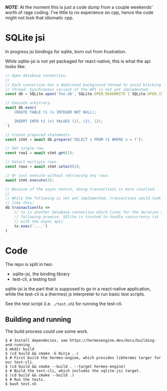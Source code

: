 ***NOTE***: At the moment this is just a code dump from a couple weekends'
worth of rage coding. I've little to no experience on cpp, hence the code might
not look that idiomatic cpp.

# SQLite jsi

In progress jsi bindings for sqlite, born out from frustration.

While sqlite-jsi is not yet packaged for react-native, this is what the api
looks like:

```javascript
// Open database connection.
//
// Each connection has a dedicated background thread to avoid blocking the UI
// thread. Synchronous variant of the API is not yet implemented.
const db = SQLite.open('foo.db', SQLite.OPEN_READWRITE | SQLite.OPEN_CREATE);

// Execute arbitrary.
await db.exec(`
    CREATE TABLE t1 (v INTEGER NOT NULL);

    INSERT INTO t1 (v) VALUES (1), (2), (2);
`)

// Create prepared statements.
const stmt = await db.prepare('SELECT v FROM t1 WHERE v = ?');

// Get single row.
const row1 = await stmt.get(1);

// Select multiple rows.
const rows = await stmt.select(2);

// Or just execute without retrieving any rows.
await stmt.execute(3);

// Because of the async nature, doing transactions is more involved.
//
// While the following is not yet implemented, transactions would look something
// like this:
db.trasnaction(tx => 
    // tx is another database connection which lives for the duration of the
    // following promise. SQlite is trusted to handle concurrency (at least
    // with the async api).
    tx.exec('....')
)
```
# Code

The repo is split in two:

* sqlite-jsi, the binding library
* test-cli, a testing tool

sqlite-jsi is the part that is supposed to go in a react-native application,
while the test-cli is a (hermes) js interpreter to run basic test scripts.

See the test script (i.e. `./test.sh`) for running the test-cli.

## Building and running

The build process could use some work.

```
$ # Install dependecies, see https://hermesengine.dev/docs/building-and-running
$ mkdir build
$ (cd build && cmake -G Ninja ..)
$ # First build the hermes-engine, which provides libhermes targer for our test-cli.
$ (cd build && cmake --build . --target hermes-engine)
$ # Build the test-cli, which includes the sqlite-jsi target.
$ (cd build && cmake --build .)
$ # Run the tests.
$ bash test.sh
```
